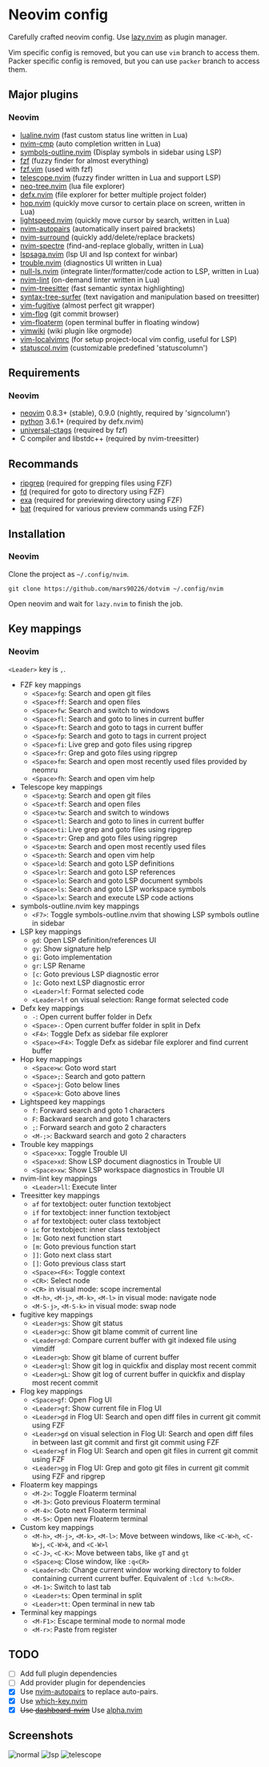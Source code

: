 # Neovim config

Carefully crafted neovim config. Use 
[lazy.nvim](https://github.com/folke/lazy.nvim) as plugin manager.

Vim specific config is removed, but you can use `vim` branch to access them.
Packer specific config is removed, but you can use `packer` branch to access them.

## Major plugins

### Neovim
* [lualine.nvim](https://github.com/nvim-lualine/lualine.nvim) (fast custom status line written in Lua)
* [nvim-cmp](https://github.com/hrsh7th/nvim-cmp) (auto completion written in Lua)
* [symbols-outline.nvim](https://github.com/simrat39/symbols-outline.nvim) (Display symbols in sidebar using LSP)
* [fzf](https://github.com/junegunn/fzf) (fuzzy finder for almost everything)
* [fzf.vim](https://github.com/junegunn/fzf.vim) (used with fzf)
* [telescope.nvim](https://github.com/nvim-telescope/telescope.nvim) (fuzzy finder written in Lua and support LSP)
* [neo-tree.nvim](https://github.com/nvim-neo-tree/neo-tree.nvim) (lua file explorer)
* [defx.nvim](https://github.com/Shougo/defx.nvim) (file explorer for better multiple project folder)
* [hop.nvim](https://github.com/phaazon/hop.nvim) (quickly move cursor to certain place on screen, written in Lua)
* [lightspeed.nvim](https://github.com/ggandor/lightspeed.nvim) (quickly move cursor by search, written in Lua)
* [nvim-autopairs](https://github.com/windwp/nvim-autopairs) (automatically insert paired brackets)
* [nvim-surround](https://github.com/kylechui/nvim-surround) (quickly add/delete/replace brackets)
* [nvim-spectre](https://github.com/windwp/nvim-spectre) (find-and-replace globally, written in Lua)
* [lspsaga.nvim](https://github.com/glepnir/lspsaga.nvim) (lsp UI and lsp context for winbar)
* [trouble.nvim](https://github.com/folke/trouble.nvim) (diagnostics UI written in Lua)
* [null-ls.nvim](https://github.com/jose-elias-alvarez/null-ls.nvim) (integrate linter/formatter/code action to LSP, written in Lua)
* [nvim-lint](https://github.com/mfussenegger/nvim-lint) (on-demand linter written in Lua)
* [nvim-treesitter](https://github.com/nvim-treesitter/nvim-treesitter) (fast semantic syntax highlighting)
* [syntax-tree-surfer](https://github.com/ziontee113/syntax-tree-surfer) (text navigation and manipulation based on treesitter)
* [vim-fugitive](https://github.com/tpope/vim-fugitive) (almost perfect git wrapper)
* [vim-flog](https://github.com/rbong/vim-flog) (git commit browser)
* [vim-floaterm](https://github.com/voldikss/vim-floaterm) (open terminal buffer in floating window)
* [vimwiki](https://github.com/vimwiki/vimwiki) (wiki plugin like orgmode)
* [vim-localvimrc](https://github.com/embear/vim-localvimrc) (for setup project-local vim config, useful for LSP)
* [statuscol.nvim](https://github.com/luukvbaal/statuscol.nvim) (customizable predefined 'statuscolumn')

## Requirements

### Neovim
* [neovim](https://neovim.io/) 0.8.3+ (stable), 0.9.0 (nightly, required by 'signcolumn')
* [python](https://www.python.org/) 3.6.1+ (required by defx.nvim)
* [universal-ctags](https://github.com/universal-ctags/ctags) (required by fzf)
* C compiler and libstdc++ (required by nvim-treesitter)

## Recommands

* [ripgrep](https://github.com/BurntSushi/ripgrep) (required for grepping files using FZF)
* [fd](https://github.com/sharkdp/fd) (required for goto to directory using FZF)
* [exa](https://github.com/ogham/exa) (required for previewing directory using FZF)
* [bat](https://github.com/sharkdp/bat) (required for various preview commands using FZF)

## Installation

### Neovim

Clone the project as `~/.config/nvim`.
```
git clone https://github.com/mars90226/dotvim ~/.config/nvim
```

Open neovim and wait for `lazy.nvim` to finish the job.

## Key mappings

### Neovim
`<Leader>` key is `,`.

* FZF key mappings
    * `<Space>fg`: Search and open git files
    * `<Space>ff`: Search and open files
    * `<Space>fw`: Search and switch to windows
    * `<Space>fl`: Search and goto to lines in current buffer
    * `<Space>ft`: Search and goto to tags in current buffer
    * `<Space>fp`: Search and goto to tags in current project
    * `<Space>fi`: Live grep and goto files using ripgrep
    * `<Space>fr`: Grep and goto files using ripgrep
    * `<Space>fm`: Search and open most recently used files provided by neomru
    * `<Space>fh`: Search and open vim help
* Telescope key mappings
    * `<Space>tg`: Search and open git files
    * `<Space>tf`: Search and open files
    * `<Space>tw`: Search and switch to windows
    * `<Space>tl`: Search and goto to lines in current buffer
    * `<Space>ti`: Live grep and goto files using ripgrep
    * `<Space>tr`: Grep and goto files using ripgrep
    * `<Space>tm`: Search and open most recently used files
    * `<Space>th`: Search and open vim help
    * `<Space>ld`: Search and goto LSP definitions
    * `<Space>lr`: Search and goto LSP references
    * `<Space>lo`: Search and goto LSP document symbols
    * `<Space>ls`: Search and goto LSP workspace symbols
    * `<Space>lx`: Search and execute LSP code actions
* symbols-outline.nvim key mappings
    * `<F7>`: Toggle symbols-outline.nvim that showing LSP symbols outline in sidebar
* LSP key mappings
    * `gd`: Open LSP definition/references UI
    * `gy`: Show signature help
    * `gi`: Goto implementation
    * `gr`: LSP Rename
    * `[c`: Goto previous LSP diagnostic error
    * `]c`: Goto next LSP diagnostic error
    * `<Leader>lf`: Format selected code
    * `<Leader>lf` on visual selection: Range format selected code
* Defx key mappings
    * `-`: Open current buffer folder in Defx
    * `<Space>-`: Open current buffer folder in split in Defx
    * `<F4>`: Toggle Defx as sidebar file explorer
    * `<Space><F4>`: Toggle Defx as sidebar file explorer and find current buffer
* Hop key mappings
    * `<Space>w`: Goto word start
    * `<Space>;`: Search and goto pattern
    * `<Space>j`: Goto below lines
    * `<Space>k`: Goto above lines
* Lightspeed key mappings
    * `f`: Forward search and goto 1 characters
    * `F`: Backward search and goto 1 characters
    * `;`: Forward search and goto 2 characters
    * `<M-;>`: Backward search and goto 2 characters
* Trouble key mappings
    * `<Space>xx`: Toggle Trouble UI
    * `<Space>xd`: Show LSP document diagnostics in Trouble UI
    * `<Space>xw`: Show LSP workspace diagnostics in Trouble UI
* nvim-lint key mappings
    * `<Leader>ll`: Execute linter
* Treesitter key mappings
    * `af` for textobject: outer function textobject
    * `if` for textobject: inner function textobject
    * `af` for textobject: outer class textobject
    * `ic` for textobject: inner class textobject
    * `]m`: Goto next function start
    * `[m`: Goto previous function start
    * `]]`: Goto next class start
    * `[]`: Goto previous class start
    * `<Space><F6>`: Toggle context
    * `<CR>`: Select node
    * `<CR>` in visual mode: scope incremental
    * `<M-h>`, `<M-j>`, `<M-k>`, `<M-l>` in visual mode: navigate node
    * `<M-S-j>`, `<M-S-k>` in visual mode: swap node
* fugitive key mappings
    * `<Leader>gs`: Show git status
    * `<Leader>gc`: Show git blame commit of current line
    * `<Leader>gd`: Compare current buffer with git indexed file using vimdiff
    * `<Leader>gb`: Show git blame of current buffer
    * `<Leader>gl`: Show git log in quickfix and display most recent commit
    * `<Leader>gL`: Show git log of current buffer in quickfix and display most recent commit
* Flog key mappings
    * `<Space>gf`: Open Flog UI
    * `<Leader>gf`: Show current file in Flog UI
    * `<Leader>gd` in Flog UI: Search and open diff files in current git commit using FZF
    * `<Leader>gd` on visual selection in Flog UI: Search and open diff files in between last git commit and first git commit using FZF
    * `<Leader>gf` in Flog UI: Search and open git files in current git commit using FZF
    * `<Leader>gg` in Flog UI: Grep and goto git files in current git commit using FZF and ripgrep
* Floaterm key mappings
    * `<M-2>`: Toggle Floaterm terminal
    * `<M-3>`: Goto previous Floaterm terminal
    * `<M-4>`: Goto next Floaterm terminal
    * `<M-5>`: Open new Floaterm terminal
* Custom key mappings
    * `<M-h>`, `<M-j>`, `<M-k>`, `<M-l>`: Move between windows, like `<C-W>h`, `<C-W>j`, `<C-W>k`, and `<C-W>l`
    * `<C-J>`, `<C-K>`: Move between tabs, like `gT` and `gt`
    * `<Space>q`: Close window, like `:q<CR>`
    * `<Leader>db`: Change current window working directory to folder containing current current buffer. Equivalent of `:lcd %:h<CR>`.
    * `<M-1>`: Switch to last tab
    * `<Leader>ts`: Open terminal in split
    * `<Leader>tt`: Open terminal in new tab
* Terminal key mappings
    * `<M-F1>`: Escape terminal mode to normal mode
    * `<M-r>`: Paste from register

## TODO

* [ ] Add full plugin dependencies
* [ ] Add provider plugin for dependencies
* [x] Use [nvim-autopairs](https://github.com/windwp/nvim-autopairs) to replace auto-pairs.
* [x] Use [which-key.nvim](https://github.com/folke/which-key.nvim)
* [x] ~~Use [dashboard-nvim](https://github.com/glepnir/dashboard-nvim)~~ Use [alpha.nvim](https://github.com/goolord/alpha-nvim)

## Screenshots

![normal](https://user-images.githubusercontent.com/1523214/141642117-9660db2d-b116-48af-83f1-af93184b2bd8.png)
![lsp](https://user-images.githubusercontent.com/1523214/141642118-fbf887c8-6939-4818-977a-132a41071e21.png)
![telescope](https://user-images.githubusercontent.com/1523214/141642124-4342b201-6589-40d9-9959-fd937fe3de49.png)
